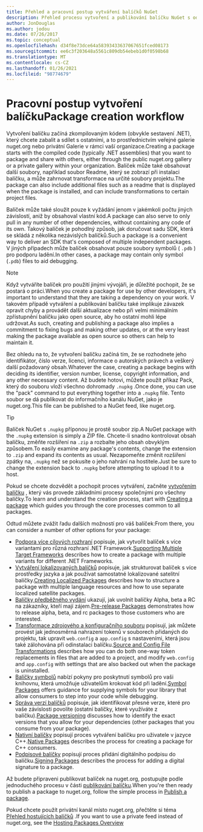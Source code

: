 ```yaml
---
title: Přehled a pracovní postup vytváření balíčků NuGet
description: Přehled procesu vytvoření a publikování balíčku NuGet s odkazy na jiné konkrétní části procesu.
author: JonDouglas
ms.author: jodou
ms.date: 07/26/2017
ms.topic: conceptual
ms.openlocfilehash: d34f8e73dce64a58393433637067651fced08173
ms.sourcegitcommit: ee6c3f203648a5561c809db54ebeb1d0f0598b68
ms.translationtype: MT
ms.contentlocale: cs-CZ
ms.lasthandoff: 01/26/2021
ms.locfileid: "98774679"
---
```

# <a name="package-creation-workflow"></a><span data-ttu-id="a56f3-103">Pracovní postup vytvoření balíčku</span><span class="sxs-lookup"><span data-stu-id="a56f3-103">Package creation workflow</span></span>

<span data-ttu-id="a56f3-104">Vytvoření balíčku začíná zkompilovaným kódem (obvykle sestavení .NET), který chcete zabalit a sdílet s ostatními, a to prostřednictvím veřejné galerie nuget.org nebo privátní Galerie v rámci vaší organizace.</span><span class="sxs-lookup"><span data-stu-id="a56f3-104">Creating a package starts with the compiled code (typically .NET assemblies) that you want to package and share with others, either through the public nuget.org gallery or a private gallery within your organization.</span></span> <span data-ttu-id="a56f3-105">Balíček může také obsahovat další soubory, například soubor Readme, který se zobrazí při instalaci balíčku, a může zahrnovat transformace na určité soubory projektu.</span><span class="sxs-lookup"><span data-stu-id="a56f3-105">The package can also include additional files such as a readme that is displayed when the package is installed, and can include transformations to certain project files.</span></span>

<span data-ttu-id="a56f3-106">Balíček může také sloužit pouze k vyžádání jenom v jakémkoli počtu jiných závislostí, aniž by obsahoval vlastní kód.</span><span class="sxs-lookup"><span data-stu-id="a56f3-106">A package can also serve to only pull in any number of other dependencies, without containing any code of its own.</span></span> <span data-ttu-id="a56f3-107">Takový balíček je pohodlný způsob, jak doručovat sadu SDK, která se skládá z několika nezávislých balíčků.</span><span class="sxs-lookup"><span data-stu-id="a56f3-107">Such a package is a convenient way to deliver an SDK that's composed of multiple independent packages.</span></span> <span data-ttu-id="a56f3-108">V jiných případech může balíček obsahovat pouze soubory symbolů ( `.pdb` ) pro podporu ladění.</span><span class="sxs-lookup"><span data-stu-id="a56f3-108">In other cases, a package may contain only symbol (`.pdb`) files to aid debugging.</span></span>

> [!Note]
> <span data-ttu-id="a56f3-109">Když vytváříte balíček pro použití jinými vývojáři, je důležité pochopit, že se postará o práci.</span><span class="sxs-lookup"><span data-stu-id="a56f3-109">When you create a package for use by other developers, it's important to understand that they are taking a dependency on your work.</span></span> <span data-ttu-id="a56f3-110">V takovém případě vytváření a publikování balíčku také implikuje závazek opravit chyby a provádět další aktualizace nebo při velmi minimálním zpřístupnění balíčku jako open source, aby ho ostatní mohli lépe udržovat.</span><span class="sxs-lookup"><span data-stu-id="a56f3-110">As such, creating and publishing a package also implies a commitment to fixing bugs and making other updates, or at the very least making the package available as open source so others can help to maintain it.</span></span>

<span data-ttu-id="a56f3-111">Bez ohledu na to, že vytvoření balíčku začíná tím, že se rozhodnete jeho identifikátor, číslo verze, licenci, informace o autorských právech a veškerý další požadovaný obsah.</span><span class="sxs-lookup"><span data-stu-id="a56f3-111">Whatever the case, creating a package begins with deciding its identifier, version number, license, copyright information, and any other necessary content.</span></span> <span data-ttu-id="a56f3-112">Až budete hotovi, můžete použít příkaz Pack, který do souboru vloží všechno dohromady `.nupkg` .</span><span class="sxs-lookup"><span data-stu-id="a56f3-112">Once done, you can use the "pack" command to put everything together into a `.nupkg` file.</span></span> <span data-ttu-id="a56f3-113">Tento soubor se dá publikovat do informačního kanálu NuGet, jako je nuget.org.</span><span class="sxs-lookup"><span data-stu-id="a56f3-113">This file can be published to a NuGet feed, like nuget.org.</span></span>

> [!Tip]
> <span data-ttu-id="a56f3-114">Balíček NuGet s `.nupkg` příponou je prostě soubor zip.</span><span class="sxs-lookup"><span data-stu-id="a56f3-114">A NuGet package with the `.nupkg` extension is simply a ZIP file.</span></span> <span data-ttu-id="a56f3-115">Chcete-li snadno kontrolovat obsah balíčku, změňte rozšíření na `.zip` a rozbalte jeho obsah obvyklým způsobem.</span><span class="sxs-lookup"><span data-stu-id="a56f3-115">To easily examine any package's contents, change the extension to `.zip` and expand its contents as usual.</span></span> <span data-ttu-id="a56f3-116">Nezapomeňte změnit rozšíření zpátky na, `.nupkg` než se pokusíte o jeho nahrání na hostitele.</span><span class="sxs-lookup"><span data-stu-id="a56f3-116">Just be sure to change the extension back to `.nupkg` before attempting to upload it to a host.</span></span>

<span data-ttu-id="a56f3-117">Pokud se chcete dozvědět a pochopit proces vytváření, začněte [vytvořením balíčku](../create-packages/creating-a-package.md) , který vás provede základními procesy společnými pro všechny balíčky.</span><span class="sxs-lookup"><span data-stu-id="a56f3-117">To learn and understand the creation process, start with [Creating a package](../create-packages/creating-a-package.md) which guides you through the core processes common to all packages.</span></span>

<span data-ttu-id="a56f3-118">Odtud můžete zvážit řadu dalších možností pro váš balíček:</span><span class="sxs-lookup"><span data-stu-id="a56f3-118">From there, you can consider a number of other options for your package:</span></span>

- <span data-ttu-id="a56f3-119">[Podpora více cílových rozhraní](../create-packages/supporting-multiple-target-frameworks.md) popisuje, jak vytvořit balíček s více variantami pro různá rozhraní .NET Framework.</span><span class="sxs-lookup"><span data-stu-id="a56f3-119">[Supporting Multiple Target Frameworks](../create-packages/supporting-multiple-target-frameworks.md) describes how to create a package with multiple variants for different .NET Frameworks.</span></span>
- <span data-ttu-id="a56f3-120">[Vytváření lokalizovaných balíčků](../create-packages/creating-localized-packages.md) popisuje, jak strukturovat balíček s více prostředky jazyka a jak používat samostatné lokalizované satelitní balíčky.</span><span class="sxs-lookup"><span data-stu-id="a56f3-120">[Creating Localized Packages](../create-packages/creating-localized-packages.md) describes how to structure a package with multiple language resources and how to use separate localized satellite packages.</span></span>
- <span data-ttu-id="a56f3-121">[Balíčky předběžného vydání](../create-packages/prerelease-packages.md) ukazují, jak uvolnit balíčky Alpha, beta a RC na zákazníky, kteří mají zájem.</span><span class="sxs-lookup"><span data-stu-id="a56f3-121">[Pre-release Packages](../create-packages/prerelease-packages.md) demonstrates how to release alpha, beta, and rc packages to those customers who are interested.</span></span>
- <span data-ttu-id="a56f3-122">[Transformace zdrojového a konfiguračního souboru](../create-packages/source-and-config-file-transformations.md) popisují, jak můžete provést jak jednosměrná nahrazení tokenů v souborech přidaných do projektu, tak upravit `web.config` a `app.config` s nastaveními, která jsou také zálohována při odinstalaci balíčku.</span><span class="sxs-lookup"><span data-stu-id="a56f3-122">[Source and Config File Transformations](../create-packages/source-and-config-file-transformations.md) describes how you can do both one-way token replacements in files that are added to a project, and modify `web.config` and `app.config` with settings that are also backed out when the package is uninstalled.</span></span>
- <span data-ttu-id="a56f3-123">[Balíčky symbolů](../create-packages/symbol-packages-snupkg.md) nabízí pokyny pro poskytnutí symbolů pro vaši knihovnu, která umožňuje uživatelům krokovat kód při ladění.</span><span class="sxs-lookup"><span data-stu-id="a56f3-123">[Symbol Packages](../create-packages/symbol-packages-snupkg.md) offers guidance for supplying symbols for your library that allow consumers to step into your code while debugging.</span></span>
- <span data-ttu-id="a56f3-124">[Správa verzí balíčků](../concepts/package-versioning.md) popisuje, jak identifikovat přesné verze, které pro vaše závislosti povolíte (ostatní balíčky, které využíváte z balíčku).</span><span class="sxs-lookup"><span data-stu-id="a56f3-124">[Package versioning](../concepts/package-versioning.md) discusses how to identify the exact versions that you allow for your dependencies (other packages that you consume from your package).</span></span>
- <span data-ttu-id="a56f3-125">[Nativní balíčky](../guides/native-packages.md) popisují proces vytváření balíčku pro uživatele v jazyce C++.</span><span class="sxs-lookup"><span data-stu-id="a56f3-125">[Native Packages](../guides/native-packages.md) describes the process for creating a package for C++ consumers.</span></span>
- <span data-ttu-id="a56f3-126">[Podpisové balíčky](../create-packages/sign-a-package.md) popisují proces přidání digitálního podpisu do balíčku.</span><span class="sxs-lookup"><span data-stu-id="a56f3-126">[Signing Packages](../create-packages/sign-a-package.md) describes the process for adding a digital signature to a package.</span></span>

<span data-ttu-id="a56f3-127">Až budete připraveni publikovat balíček na nuget.org, postupujte podle jednoduchého procesu v části [publikování balíčku](../nuget-org/publish-a-package.md).</span><span class="sxs-lookup"><span data-stu-id="a56f3-127">When you're then ready to publish a package to nuget.org, follow the simple process in [Publish a package](../nuget-org/publish-a-package.md).</span></span>

<span data-ttu-id="a56f3-128">Pokud chcete použít privátní kanál místo nuget.org, přečtěte si téma [Přehled hostujících balíčků](../hosting-packages/overview.md) .</span><span class="sxs-lookup"><span data-stu-id="a56f3-128">If you want to use a private feed instead of nuget.org, see the [Hosting Packages Overview](../hosting-packages/overview.md)</span></span>
